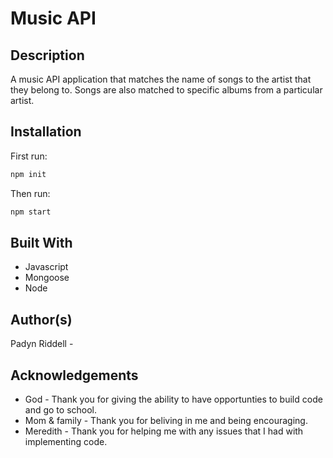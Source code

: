 # Music API

## Description

A music API application that matches the name of songs to the artist that they belong to. Songs are also matched to specific albums from a particular artist.

## Installation

First run:
```js
npm init
```

Then run:
```js
npm start
```

## Built With

* Javascript
* Mongoose
* Node

## Author(s)

Padyn Riddell - 

## Acknowledgements

* God - Thank you for giving the ability to have opportunties to build code and go to school.
* Mom & family - Thank you for beliving in me and being encouraging.
* Meredith - Thank you for helping me with any issues that I had with implementing code.